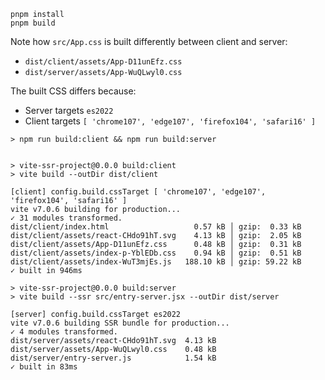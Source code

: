```
pnpm install
pnpm build
```

Note how `src/App.css` is built differently between client and server:

- `dist/client/assets/App-D11unEfz.css`
- `dist/server/assets/App-WuQLwyl0.css`

The built CSS differs because:
- Server targets `es2022`
- Client targets `[ 'chrome107', 'edge107', 'firefox104', 'safari16' ]`

```console
> npm run build:client && npm run build:server


> vite-ssr-project@0.0.0 build:client
> vite build --outDir dist/client

[client] config.build.cssTarget [ 'chrome107', 'edge107', 'firefox104', 'safari16' ]
vite v7.0.6 building for production...
✓ 31 modules transformed.
dist/client/index.html                   0.57 kB │ gzip:  0.33 kB
dist/client/assets/react-CHdo91hT.svg    4.13 kB │ gzip:  2.05 kB
dist/client/assets/App-D11unEfz.css      0.48 kB │ gzip:  0.31 kB
dist/client/assets/index-p-YblEDb.css    0.94 kB │ gzip:  0.51 kB
dist/client/assets/index-WuT3mjEs.js   188.10 kB │ gzip: 59.22 kB
✓ built in 946ms

> vite-ssr-project@0.0.0 build:server
> vite build --ssr src/entry-server.jsx --outDir dist/server

[server] config.build.cssTarget es2022
vite v7.0.6 building SSR bundle for production...
✓ 4 modules transformed.
dist/server/assets/react-CHdo91hT.svg  4.13 kB
dist/server/assets/App-WuQLwyl0.css    0.48 kB
dist/server/entry-server.js            1.54 kB
✓ built in 83ms
```
